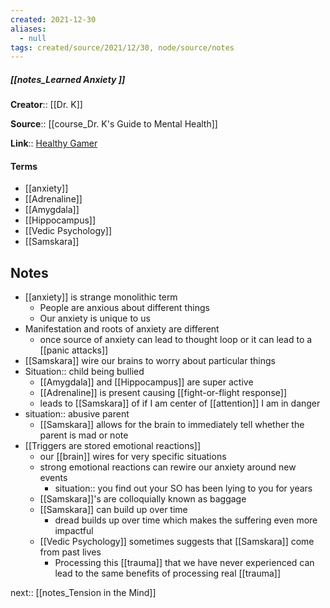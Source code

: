 ```yaml
---
created: 2021-12-30 
aliases:
  - null
tags: created/source/2021/12/30, node/source/notes
---
```


##### [[notes_Learned Anxiety ]]
**Creator**:: [[Dr. K]]
 
**Source**:: [[course_Dr. K's Guide to Mental Health]]

**Link**:: [Healthy Gamer](https://coaching.healthygamer.gg/guide/lessons/learned-anxiety)

#### Terms
- [[anxiety]]
- [[Adrenaline]]
- [[Amygdala]]
- [[Hippocampus]]
- [[Vedic Psychology]]
- [[Samskara]]

## Notes
- [[anxiety]] is strange monolithic term
	- People are anxious about different things
	- Our anxiety is unique to us
- Manifestation and roots of anxiety are different
	- once source of anxiety can lead to thought loop or it can lead to a [[panic attacks]]
- [[Samskara]] wire our brains to worry about particular things
- Situation:: child being bullied
	- [[Amygdala]] and [[Hippocampus]] are super active
	- [[Adrenaline]] is present causing [[fight-or-flight response]]
	- leads to [[Samskara]] of if I am center of [[attention]] I am in danger
- situation:: abusive parent
	- [[Samskara]] allows for the brain to immediately tell whether the parent is mad or note
- [[Triggers are stored emotional reactions]]
	- our [[brain]] wires for very specific situations
	- strong emotional reactions can rewire our anxiety around new events
		- situation:: you find out your SO has been lying to you for years 
	- [[Samskara]]'s are colloquially known as baggage
	- [[Samskara]] can build up over time
		- dread builds up over time which makes the suffering even more impactful
	- [[Vedic Psychology]] sometimes suggests that [[Samskara]] come from past lives
		- Processing this [[trauma]] that we have never experienced can lead to the same benefits of processing real [[trauma]]

next:: [[notes_Tension in the Mind]]